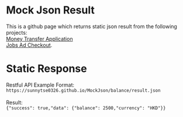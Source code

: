 # Mock Json Result
This is a github page which returns static json result from the following projects:
<br>
[Money Transfer Application](https://github.com/sunnytse0326/MoneyTransfer)
<br>
[Jobs Ad Checkout](https://github.com/sunnytse0326/JobsAdCheckout).

# Static Response
Restful API Example Format:
<br>
```https://sunnytse0326.github.io/MockJson/balance/result.json```
<br>
<br>
Result:
<br>
```{"success": true,"data": {"balance": 2500,"currency": "HKD"}}```
